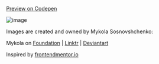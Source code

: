 [Preview on Codepen](https://codepen.io/sonata22/pen/GRzbdYZ)

![image](https://github.com/sonata22/nft-preview-card-component/assets/112934863/f216411e-43d3-4593-863c-9fc60cd5cd12)


Images are created and owned by Mykola Sosnovshchenko:

Mykola on [Foundation](https://foundation.app/@cryptocharms) | [Linktr](https://linktr.ee/forma_n) | [Deviantart](https://www.deviantart.com/nftcryptocharms/gallery)


Inspired by [frontendmentor.io](https://www.frontendmentor.io/challenges/nft-preview-card-component-SbdUL_w0U)
